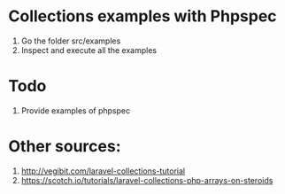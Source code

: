# Collections examples with Phpspec

1. Go the folder src/examples
2. Inspect and execute all the examples

# Todo

1. Provide examples of phpspec

# Other sources:

1. http://vegibit.com/laravel-collections-tutorial
2. https://scotch.io/tutorials/laravel-collections-php-arrays-on-steroids
